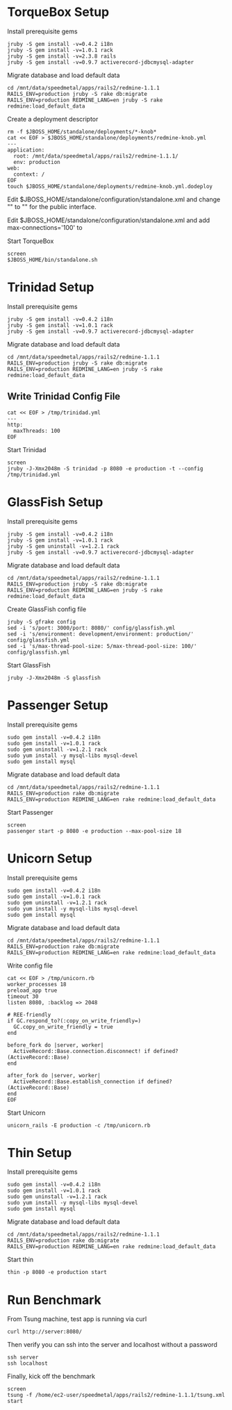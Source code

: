 # TorqueBox Setup

Install prerequisite gems

    jruby -S gem install -v=0.4.2 i18n
    jruby -S gem install -v=1.0.1 rack
    jruby -S gem install -v=2.3.8 rails
    jruby -S gem install -v=0.9.7 activerecord-jdbcmysql-adapter

Migrate database and load default data

    cd /mnt/data/speedmetal/apps/rails2/redmine-1.1.1
    RAILS_ENV=production jruby -S rake db:migrate
    RAILS_ENV=production REDMINE_LANG=en jruby -S rake redmine:load_default_data

Create a deployment descriptor

    rm -f $JBOSS_HOME/standalone/deployments/*-knob*
    cat << EOF > $JBOSS_HOME/standalone/deployments/redmine-knob.yml
    ---
    application:
      root: /mnt/data/speedmetal/apps/rails2/redmine-1.1.1/
      env: production
    web:
      context: /
    EOF
    touch $JBOSS_HOME/standalone/deployments/redmine-knob.yml.dodeploy

Edit $JBOSS_HOME/standalone/configuration/standalone.xml and change
"<inet-address value='127.0.0.1'/>" to "<any-ipv4-address/>" for the
public interface.

Edit $JBOSS_HOME/standalone/configuration/standalone.xml and add max-connections='100' to 
<connector name='http' scheme='http' protocol='HTTP/1.1' socket-binding='http'/>

Start TorqueBox

    screen
    $JBOSS_HOME/bin/standalone.sh



# Trinidad Setup

Install prerequisite gems

    jruby -S gem install -v=0.4.2 i18n
    jruby -S gem install -v=1.0.1 rack
    jruby -S gem install -v=0.9.7 activerecord-jdbcmysql-adapter

Migrate database and load default data

    cd /mnt/data/speedmetal/apps/rails2/redmine-1.1.1
    RAILS_ENV=production jruby -S rake db:migrate
    RAILS_ENV=production REDMINE_LANG=en jruby -S rake redmine:load_default_data

## Write Trinidad Config File

    cat << EOF > /tmp/trinidad.yml
    ---
    http:
      maxThreads: 100
    EOF

Start Trinidad

    screen
    jruby -J-Xmx2048m -S trinidad -p 8080 -e production -t --config /tmp/trinidad.yml



# GlassFish Setup

Install prerequisite gems

    jruby -S gem install -v=0.4.2 i18n
    jruby -S gem install -v=1.0.1 rack
    jruby -S gem uninstall -v=1.2.1 rack
    jruby -S gem install -v=0.9.7 activerecord-jdbcmysql-adapter

Migrate database and load default data

    cd /mnt/data/speedmetal/apps/rails2/redmine-1.1.1
    RAILS_ENV=production jruby -S rake db:migrate
    RAILS_ENV=production REDMINE_LANG=en jruby -S rake redmine:load_default_data

Create GlassFish config file

    jruby -S gfrake config
    sed -i 's/port: 3000/port: 8080/' config/glassfish.yml
    sed -i 's/environment: development/environment: production/' config/glassfish.yml
    sed -i 's/max-thread-pool-size: 5/max-thread-pool-size: 100/' config/glassfish.yml
    
Start GlassFish

    jruby -J-Xmx2048m -S glassfish



# Passenger Setup

Install prerequisite gems

    sudo gem install -v=0.4.2 i18n
    sudo gem install -v=1.0.1 rack
    sudo gem uninstall -v=1.2.1 rack
    sudo yum install -y mysql-libs mysql-devel
    sudo gem install mysql

Migrate database and load default data

    cd /mnt/data/speedmetal/apps/rails2/redmine-1.1.1
    RAILS_ENV=production rake db:migrate
    RAILS_ENV=production REDMINE_LANG=en rake redmine:load_default_data

Start Passenger

    screen
    passenger start -p 8080 -e production --max-pool-size 18



# Unicorn Setup

Install prerequisite gems

    sudo gem install -v=0.4.2 i18n
    sudo gem install -v=1.0.1 rack
    sudo gem uninstall -v=1.2.1 rack
    sudo yum install -y mysql-libs mysql-devel
    sudo gem install mysql

Migrate database and load default data

    cd /mnt/data/speedmetal/apps/rails2/redmine-1.1.1
    RAILS_ENV=production rake db:migrate
    RAILS_ENV=production REDMINE_LANG=en rake redmine:load_default_data

Write config file

    cat << EOF > /tmp/unicorn.rb
    worker_processes 18
    preload_app true
    timeout 30
    listen 8080, :backlog => 2048

    # REE-friendly
    if GC.respond_to?(:copy_on_write_friendly=)
      GC.copy_on_write_friendly = true
    end

    before_fork do |server, worker|
      ActiveRecord::Base.connection.disconnect! if defined?(ActiveRecord::Base)
    end

    after_fork do |server, worker|
      ActiveRecord::Base.establish_connection if defined?(ActiveRecord::Base)
    end
    EOF

Start Unicorn

    unicorn_rails -E production -c /tmp/unicorn.rb


# Thin Setup

Install prerequisite gems

    sudo gem install -v=0.4.2 i18n
    sudo gem install -v=1.0.1 rack
    sudo gem uninstall -v=1.2.1 rack
    sudo yum install -y mysql-libs mysql-devel
    sudo gem install mysql

Migrate database and load default data

    cd /mnt/data/speedmetal/apps/rails2/redmine-1.1.1
    RAILS_ENV=production rake db:migrate
    RAILS_ENV=production REDMINE_LANG=en rake redmine:load_default_data

Start thin

    thin -p 8080 -e production start



# Run Benchmark

From Tsung machine, test app is running via curl

    curl http://server:8080/

Then verify you can ssh into the server and localhost without a
password

    ssh server
    ssh localhost

Finally, kick off the benchmark

    screen
    tsung -f /home/ec2-user/speedmetal/apps/rails2/redmine-1.1.1/tsung.xml start

